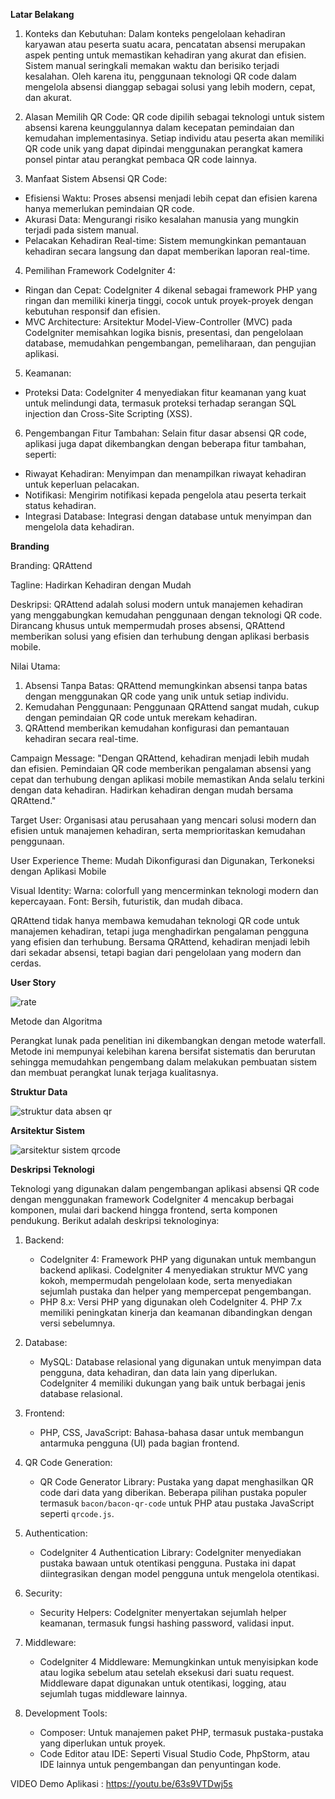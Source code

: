**Latar Belakang**

1. Konteks dan Kebutuhan:
Dalam konteks pengelolaan kehadiran karyawan atau peserta suatu acara, pencatatan absensi merupakan aspek penting untuk memastikan kehadiran yang akurat dan efisien. Sistem manual seringkali memakan waktu dan berisiko terjadi kesalahan. Oleh karena itu, penggunaan teknologi QR code dalam mengelola absensi dianggap sebagai solusi yang lebih modern, cepat, dan akurat.

2. Alasan Memilih QR Code:
QR code dipilih sebagai teknologi untuk sistem absensi karena keunggulannya dalam kecepatan pemindaian dan kemudahan implementasinya. Setiap individu atau peserta akan memiliki QR code unik yang dapat dipindai menggunakan perangkat kamera ponsel pintar atau perangkat pembaca QR code lainnya.

3. Manfaat Sistem Absensi QR Code:

- Efisiensi Waktu: Proses absensi menjadi lebih cepat dan efisien karena hanya memerlukan pemindaian QR code.
- Akurasi Data: Mengurangi risiko kesalahan manusia yang mungkin terjadi pada sistem manual.
- Pelacakan Kehadiran Real-time: Sistem memungkinkan pemantauan kehadiran secara langsung dan dapat memberikan laporan real-time.
4. Pemilihan Framework CodeIgniter 4:

- Ringan dan Cepat: CodeIgniter 4 dikenal sebagai framework PHP yang ringan dan memiliki kinerja tinggi, cocok untuk proyek-proyek dengan kebutuhan responsif dan efisien.
- MVC Architecture: Arsitektur Model-View-Controller (MVC) pada CodeIgniter memisahkan logika bisnis, presentasi, dan pengelolaan database, memudahkan pengembangan, pemeliharaan, dan pengujian aplikasi.
5. Keamanan:

- Proteksi Data: CodeIgniter 4 menyediakan fitur keamanan yang kuat untuk melindungi data, termasuk proteksi terhadap serangan SQL injection dan Cross-Site Scripting (XSS).
6. Pengembangan Fitur Tambahan:
Selain fitur dasar absensi QR code, aplikasi juga dapat dikembangkan dengan beberapa fitur tambahan, seperti:

- Riwayat Kehadiran: Menyimpan dan menampilkan riwayat kehadiran untuk keperluan pelacakan.
- Notifikasi: Mengirim notifikasi kepada pengelola atau peserta terkait status kehadiran.
- Integrasi Database: Integrasi dengan database untuk menyimpan dan mengelola data kehadiran.
  
**Branding**

Branding: QRAttend

Tagline: Hadirkan Kehadiran dengan Mudah

Deskripsi:
QRAttend adalah solusi modern untuk manajemen kehadiran yang menggabungkan kemudahan penggunaan dengan teknologi QR code. Dirancang khusus untuk mempermudah proses absensi, QRAttend memberikan solusi yang efisien dan terhubung dengan aplikasi berbasis mobile.

Nilai Utama:
1. Absensi Tanpa Batas: QRAttend memungkinkan absensi tanpa batas dengan menggunakan QR code yang unik untuk setiap individu.
2. Kemudahan Penggunaan: Penggunaan QRAttend sangat mudah, cukup dengan pemindaian QR code untuk merekam kehadiran.
3. QRAttend memberikan kemudahan konfigurasi dan pemantauan kehadiran secara real-time.

Campaign Message:
"Dengan QRAttend, kehadiran menjadi lebih mudah dan efisien. Pemindaian QR code memberikan pengalaman absensi yang cepat dan terhubung dengan aplikasi mobile memastikan Anda selalu terkini dengan data kehadiran. Hadirkan kehadiran dengan mudah bersama QRAttend."

Target User:
Organisasi atau perusahaan yang mencari solusi modern dan efisien untuk manajemen kehadiran, serta memprioritaskan kemudahan penggunaan.

User Experience Theme:
Mudah Dikonfigurasi dan Digunakan, Terkoneksi dengan Aplikasi Mobile

Visual Identity:
Warna: colorfull yang mencerminkan teknologi modern dan kepercayaan.
Font: Bersih, futuristik, dan mudah dibaca.

QRAttend tidak hanya membawa kemudahan teknologi QR code untuk manajemen kehadiran, tetapi juga menghadirkan pengalaman pengguna yang efisien dan terhubung. Bersama QRAttend, kehadiran menjadi lebih dari sekadar absensi, tetapi bagian dari pengelolaan yang modern dan cerdas.

**User Story**

![rate](https://github.com/BillyYudha/absensiqr/assets/113665144/e561b3b7-8b80-4610-8773-e3182282f5ab)

Metode dan Algoritma

Perangkat lunak pada penelitian ini dikembangkan dengan metode waterfall. Metode ini mempunyai kelebihan karena bersifat sistematis dan berurutan 
sehingga memudahkan pengembang dalam melakukan pembuatan sistem dan membuat perangkat lunak terjaga kualitasnya.

**Struktur Data**

![struktur data absen qr](https://github.com/BillyYudha/absensiqr/assets/113665144/b3022b39-ccac-42e1-9667-03177db6b1d9)

**Arsitektur Sistem**

![arsitektur sistem qrcode](https://github.com/BillyYudha/UTS-UBICOM/assets/113665144/fc49edd4-1249-42e5-8eba-f3d8c2e53bd0)

**Deskripsi Teknologi**

Teknologi yang digunakan dalam pengembangan aplikasi absensi QR code dengan menggunakan framework CodeIgniter 4 mencakup berbagai komponen, mulai dari backend hingga frontend, serta komponen pendukung. Berikut adalah deskripsi teknologinya:

1. Backend:
   - CodeIgniter 4: Framework PHP yang digunakan untuk membangun backend aplikasi. CodeIgniter 4 menyediakan struktur MVC yang kokoh, mempermudah pengelolaan kode, serta menyediakan sejumlah pustaka dan helper        yang mempercepat pengembangan.
   - PHP 8.x: Versi PHP yang digunakan oleh CodeIgniter 4. PHP 7.x memiliki peningkatan kinerja dan keamanan dibandingkan dengan versi sebelumnya.

2. Database:
   - MySQL: Database relasional yang digunakan untuk menyimpan data pengguna, data kehadiran, dan data lain yang diperlukan. CodeIgniter 4 memiliki dukungan yang baik untuk berbagai jenis              database relasional.

3. Frontend:
   - PHP, CSS, JavaScript: Bahasa-bahasa dasar untuk membangun antarmuka pengguna (UI) pada bagian frontend.

4. QR Code Generation:
   - QR Code Generator Library: Pustaka yang dapat menghasilkan QR code dari data yang diberikan. Beberapa pilihan pustaka populer termasuk `bacon/bacon-qr-code` untuk PHP atau pustaka JavaScript seperti `qrcode.js`.

5. Authentication:
   - CodeIgniter 4 Authentication Library: CodeIgniter menyediakan pustaka bawaan untuk otentikasi pengguna. Pustaka ini dapat diintegrasikan dengan model pengguna untuk mengelola otentikasi.

6. Security:
   - Security Helpers: CodeIgniter menyertakan sejumlah helper keamanan, termasuk fungsi hashing password, validasi input.

7. Middleware:
   - CodeIgniter 4 Middleware: Memungkinkan untuk menyisipkan kode atau logika sebelum atau setelah eksekusi dari suatu request. Middleware dapat digunakan untuk otentikasi, logging, atau sejumlah tugas               middleware lainnya.

8. Development Tools:
   - Composer: Untuk manajemen paket PHP, termasuk pustaka-pustaka yang diperlukan untuk proyek.
   - Code Editor atau IDE: Seperti Visual Studio Code, PhpStorm, atau IDE lainnya untuk pengembangan dan penyuntingan kode.

VIDEO Demo Aplikasi :
https://youtu.be/63s9VTDwj5s

